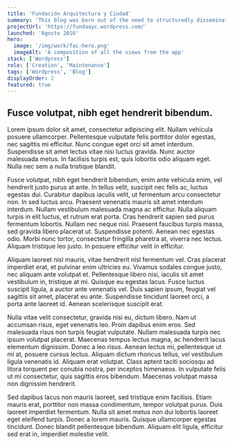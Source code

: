 ```yaml
---
title: 'Fundación Arquitectura y Ciudad'
summary: 'This blog was born out of the need to structuredly disseminate various initiatives that the Fundación Arquitectura y Ciudad (FAC) has promoted over time and, in particular, some of its members.'
projectUrl: 'https://fundaayc.wordpress.com/'
launched: 'Agosto 2016'
hero:
  image: '/img/work/fac-hero.png'
  imageAlt: 'A composition of all the views from the app'
stack: ['Wordpress']
role: ['Creation', 'Maintenance']
tags: ['Wordpress', 'Blog']
displayOrder: 2
featured: true
---
```


## Fusce volutpat, nibh eget hendrerit bibendum.


Lorem ipsum dolor sit amet, consectetur adipiscing elit. Nullam vehicula posuere ullamcorper. Pellentesque vulputate felis porttitor dolor egestas, nec sagittis mi efficitur. Nunc congue eget orci sit amet interdum. Suspendisse sit amet lectus vitae nisi luctus gravida. Nunc auctor malesuada metus. In facilisis turpis est, quis lobortis odio aliquam eget. Nulla nec sem a nulla tristique blandit.


Fusce volutpat, nibh eget hendrerit bibendum, enim ante vehicula enim, vel hendrerit justo purus at ante. In tellus velit, suscipit nec felis ac, luctus egestas dui. Curabitur dapibus iaculis velit, ut fermentum arcu consectetur non. In sed luctus arcu. Praesent venenatis mauris sit amet interdum interdum. Nullam vestibulum malesuada magna ac efficitur. Nulla aliquam turpis in elit luctus, et rutrum erat porta. Cras hendrerit sapien sed purus fermentum lobortis. Nullam nec neque nisi. Praesent faucibus turpis massa, sed gravida libero placerat ut. Suspendisse potenti. Aenean nec egestas odio. Morbi nunc tortor, consectetur fringilla pharetra at, viverra nec lectus. Aliquam tristique leo justo. In posuere efficitur velit in efficitur.


Aliquam laoreet nisl mauris, vitae hendrerit nisl fermentum vel. Cras placerat imperdiet erat, et pulvinar enim ultricies eu. Vivamus sodales congue justo, nec aliquam ante volutpat et. Pellentesque libero nisi, iaculis sit amet vestibulum in, tristique at mi. Quisque eu egestas lacus. Fusce luctus suscipit ligula, a auctor ante venenatis vel. Duis sapien ipsum, feugiat vel sagittis sit amet, placerat eu ante. Suspendisse tincidunt laoreet orci, a porta ante laoreet id. Aenean scelerisque suscipit erat.


Nulla vitae velit consectetur, gravida nisi eu, dictum libero. Nam ut accumsan risus, eget venenatis leo. Proin dapibus enim eros. Sed malesuada risus non turpis feugiat vulputate. Nullam malesuada turpis nec ipsum volutpat placerat. Maecenas tempus lectus magna, ac hendrerit lacus elementum dignissim. Donec a leo risus. Aenean lectus mi, pellentesque ut mi at, posuere cursus lectus. Aliquam dictum rhoncus tellus, vel vestibulum ligula venenatis id. Aliquam erat volutpat. Class aptent taciti sociosqu ad litora torquent per conubia nostra, per inceptos himenaeos. In vulputate felis ut mi consectetur, quis sagittis eros bibendum. Maecenas volutpat massa non dignissim hendrerit.


Sed dapibus lacus non mauris laoreet, sed tristique enim facilisis. Etiam mauris erat, porttitor non massa condimentum, tempor volutpat purus. Duis laoreet imperdiet fermentum. Nulla sit amet metus non dui lobortis laoreet eget eleifend turpis. Donec a lorem mauris. Quisque ullamcorper egestas tincidunt. Donec blandit pellentesque bibendum. Aliquam elit ligula, efficitur sed erat in, imperdiet molestie velit. 